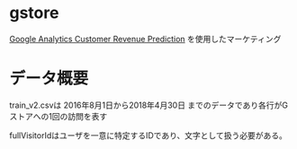 # gstore
[Google Analytics Customer Revenue Prediction](https://www.kaggle.com/c/ga-customer-revenue-prediction) を使用したマーケティング

# データ概要
train_v2.csvは 2016年8月1日から2018年4月30日 までのデータであり各行がGストアへの1回の訪問を表す

fullVisitorIdはユーザを一意に特定するIDであり、文字として扱う必要がある。


